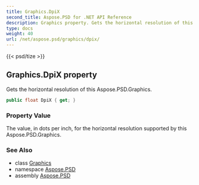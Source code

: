 ```yaml
---
title: Graphics.DpiX
second_title: Aspose.PSD for .NET API Reference
description: Graphics property. Gets the horizontal resolution of this Aspose.PSD.Graphics
type: docs
weight: 40
url: /net/aspose.psd/graphics/dpix/
---
```

{{< psd/tize >}}
## Graphics.DpiX property

Gets the horizontal resolution of this Aspose.PSD.Graphics.

```csharp
public float DpiX { get; }
```

### Property Value

The value, in dots per inch, for the horizontal resolution supported by this Aspose.PSD.Graphics.

### See Also

* class [Graphics](../)
* namespace [Aspose.PSD](../../../aspose.psd/)
* assembly [Aspose.PSD](../../../)


